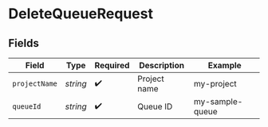 # DeleteQueueRequest


## Fields

| Field              | Type               | Required           | Description        | Example            |
| ------------------ | ------------------ | ------------------ | ------------------ | ------------------ |
| `projectName`      | *string*           | :heavy_check_mark: | Project name       | my-project         |
| `queueId`          | *string*           | :heavy_check_mark: | Queue ID           | my-sample-queue    |